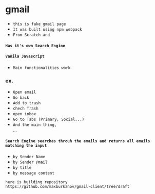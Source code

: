 # gmail
- ```this is fake gmail page ```<br/>
- ```It was built using npm webpack``` <br/>
- ```From Scratch and```
#### ```Has it's own Search Engine```
#### ```Vanila Javascript``` <br/>
- ```Main functionalities work``` <br/>
### ex.
- ```Open email``` <br/>
- ```Go back``` <br/>
- ```Add to trash``` <br/>
- ```chech Trash``` <br/>
- ```open inbox``` <br/>
- ```Go to Tabs (Primary, Social...)``` <br/>
- ```And the main thing,``` <br/>
... 
#### ```Search Engine searches throuh the emails and returns all emails matching the input ```
- ```by Sender Name``` <br/>
- ```by Sender @mail``` <br/>
- ```by title``` <br/>
- ```by message content```

```
here is building repository
https://github.com/maxburkanov/gmail-client/tree/draft
```
